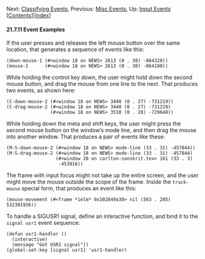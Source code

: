 <!-- This is the GNU Emacs Lisp Reference Manual
corresponding to Emacs version 27.2.

Copyright (C) 1990-1996, 1998-2021 Free Software Foundation,
Inc.

Permission is granted to copy, distribute and/or modify this document
under the terms of the GNU Free Documentation License, Version 1.3 or
any later version published by the Free Software Foundation; with the
Invariant Sections being "GNU General Public License," with the
Front-Cover Texts being "A GNU Manual," and with the Back-Cover
Texts as in (a) below.  A copy of the license is included in the
section entitled "GNU Free Documentation License."

(a) The FSF's Back-Cover Text is: "You have the freedom to copy and
modify this GNU manual.  Buying copies from the FSF supports it in
developing GNU and promoting software freedom." -->

<!-- Created by GNU Texinfo 6.7, http://www.gnu.org/software/texinfo/ -->

Next: [Classifying Events](Classifying-Events.html), Previous: [Misc Events](Misc-Events.html), Up: [Input Events](Input-Events.html)   \[[Contents](index.html#SEC_Contents "Table of contents")]\[[Index](Index.html "Index")]

#### 21.7.11 Event Examples

If the user presses and releases the left mouse button over the same location, that generates a sequence of events like this:

    (down-mouse-1 (#<window 18 on NEWS> 2613 (0 . 38) -864320))
    (mouse-1      (#<window 18 on NEWS> 2613 (0 . 38) -864180))

While holding the control key down, the user might hold down the second mouse button, and drag the mouse from one line to the next. That produces two events, as shown here:

    (C-down-mouse-2 (#<window 18 on NEWS> 3440 (0 . 27) -731219))
    (C-drag-mouse-2 (#<window 18 on NEWS> 3440 (0 . 27) -731219)
                    (#<window 18 on NEWS> 3510 (0 . 28) -729648))

While holding down the meta and shift keys, the user might press the second mouse button on the window’s mode line, and then drag the mouse into another window. That produces a pair of events like these:

    (M-S-down-mouse-2 (#<window 18 on NEWS> mode-line (33 . 31) -457844))
    (M-S-drag-mouse-2 (#<window 18 on NEWS> mode-line (33 . 31) -457844)
                      (#<window 20 on carlton-sanskrit.tex> 161 (33 . 3)
                       -453816))

The frame with input focus might not take up the entire screen, and the user might move the mouse outside the scope of the frame. Inside the `track-mouse` special form, that produces an event like this:

    (mouse-movement (#<frame *ielm* 0x102849a30> nil (563 . 205) 532301936))

To handle a SIGUSR1 signal, define an interactive function, and bind it to the `signal usr1` event sequence:

    (defun usr1-handler ()
      (interactive)
      (message "Got USR1 signal"))
    (global-set-key [signal usr1] 'usr1-handler)
